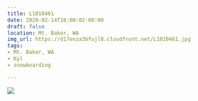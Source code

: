 ```yaml
---
title: L1010461
date: 2020-02-14T16:00:02-08:00
draft: false
location: Mt. Baker, WA
img_url: https://d17enza3bfujl8.cloudfront.net/L1010461.jpg
tags:
- Mt. Baker, WA
- Kyl
- snowboarding

---
```


![](https://d17enza3bfujl8.cloudfront.net/L1010461.jpg)

